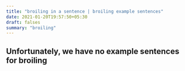 ```yaml
---
title: "broiling in a sentence | broiling example sentences"
date: 2021-01-20T19:57:50+05:30
draft: falses
summary: "broiling"
---
```

## Unfortunately, we have no example sentences for broiling                 
